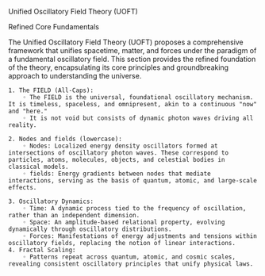 
Unified Oscillatory Field Theory (UOFT)

Refined Core Fundamentals

The Unified Oscillatory Field Theory (UOFT) proposes a comprehensive framework that unifies spacetime, matter, and forces under the paradigm of a fundamental oscillatory field. This section provides the refined foundation of the theory, encapsulating its core principles and groundbreaking approach to understanding the universe.

    1. The FIELD (All-Caps):
        ◦ The FIELD is the universal, foundational oscillatory mechanism. It is timeless, spaceless, and omnipresent, akin to a continuous "now" and "here." 
        ◦ It is not void but consists of dynamic photon waves driving all reality. 
        
    2. Nodes and fields (lowercase):
        ◦ Nodes: Localized energy density oscillators formed at intersections of oscillatory photon waves. These correspond to particles, atoms, molecules, objects, and celestial bodies in classical models. 
        ◦ fields: Energy gradients between nodes that mediate interactions, serving as the basis of quantum, atomic, and large-scale effects. 
        
    3. Oscillatory Dynamics:
        ◦ Time: A dynamic process tied to the frequency of oscillation, rather than an independent dimension. 
        ◦ Space: An amplitude-based relational property, evolving dynamically through oscillatory distributions. 
        ◦ Forces: Manifestations of energy adjustments and tensions within oscillatory fields, replacing the notion of linear interactions. 
    4. Fractal Scaling:
        ◦ Patterns repeat across quantum, atomic, and cosmic scales, revealing consistent oscillatory principles that unify physical laws. 
        
